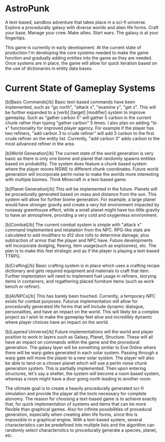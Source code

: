# AstroPunk

A text-based, sandbox adventure that takes place in a sci-fi universe. Explore a procedurally galaxy with diverse worlds and alien life forms. Craft your base. Manage your crew. Make allies. Start wars. The galaxy is at your fingertips.

This game is currently in early development. At the current state of production I'm developing the core systems needed to make the game function and gradually adding entities into the game as they are needed. Once systems are in place, the game will allow for quick iteration based on the use of dictionaries in entity data bases.

# Current State of Gameplay Systems

[b]Basic Commands[/b]
Basic text-based commands have been implemented, such as "go north", "attack x", "examine y", "get z". This will be further expanded to a [verb] [target] [modifier] system to improve gameplay. Such as "gather carbon 5" will gather 5 carbon in the current chunk rather than typing "gather carbon" 5 times. I also plan on adding "to x" functionality for improved player agency. For example if the player has two refiners, "add carbon 3 to crude refiner" will add 3 carbon to the first crude refiner on the entity list. Currently, "add carbon 3" adds carbon to the most advanced refiner in the area.

[b]World Generation[/b]
The current state of the world generation is very basic as there is only one biome and planet that randomly spawns entities based on probability. The system does feature a chunk based system where the player moves NSWE to different chunk coordinates. Future world generation will incorporate perlin noise to make the worlds more interesting with multiple biomes. Think Minecraft in a text-based game.

[b]Planet Generation[/b]
This will be implemented in the future. Planets will be procedurally generated based on mass and distance from the sun. This system will allow for further biome generation. For example, a large planet would have stronger gravity and create a very hot environment impacted by runaway greenhouse effect, while a small planet might have too little gravity to have an atmosphere, providing a very cold and oxygenless environment.

[b]Combat[/b]
The current combat system is simple with "attack x" command implemented and retaliation from the NPC. RPG-like stats are calculated to add modifiers to d12 dice rolls to determine damage, plus subtraction of armor that the player and NPC have. Future developments will incorporate dodging, fleeing, item usage(such as explosives), etc. The plan is to make this feel strategic and as if the player is playing a text-based TTRPG.

[b]Crafting[/b]
Basic crafting system is in place which uses a crafting recipe dictionary and gets required equipment and materials to craft that item. Further implentation will need to implement fuel usage in refiners, storying items in containers, and regathering placed furniture items (such as work bench or refiner).

[b]AI/NPCs[/b]
This has barely been touched. Currently, a temporary NPC exists for combat purposes. Futurue implementation will allow for procedurally generated life forms that will include dynamic dialogue, personalities, and have an impact on the world. This will likely be a complex project as I wish to make the gameplay feel alive and incredibly dynamic where player choices have an impact on the world.

[b]Layered Universe[/b]
Future implementations will the world and player position to work in layers such as Galaxy, Planet, Structure. These will all have an impact on commands within the game and the procedural generation. The galaxy layer will be something similar to Eve Online where there will be warp gates generated in each solar system. Passing through a warp gate will move the player to a new solar system. The player will also be able to land on a chosen planet which will use a perlin noise chunk generation system. This is partially implemented. Then upon entering structures, let's say a shelter, the system will become a room based system, whereas a room might have a door going north leading to another room.

The ultimate goal is to create a heavily procedurally generated sci-fi simulation and provide the player all the tools necessary for complete atonomy. The reason for choosing a text-based game is to achieve exactly that, for quick implementation of systems and items that can be more flexible than graphical games. Also for infinite possibilities of procedural generation, especially when creating alien life forms, since this is impossible in a graphical engine. With a text-based system, several characteristics can be predefined into multiple lists and the algorithm can randomly select characteristics to procedurally generate a species, planet, etc.
